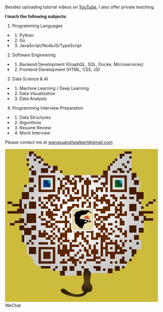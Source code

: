 Besides uploading tutorial videos on [YouTube](https://www.youtube.com/channel/UCHPHGYUfAfRIvf1RT9sADLg), I also offer private teaching. 

__I teach the following subjects:__
1. Programming Languages  
- 1. Python
- 2. Go
- 3. JavaScript/NodeJS/TypeScript  
2. Software Engineering  
- 1. Backend Development (GraphQL, SQL, Docke, Microservices)
- 2. Frontend Development (HTML, CSS, JS)
3. Data Science & AI  
- 1. Machine Learning / Deep Learning
- 2. Data Visualization
- 3. Data Analysis
4. Programming Interview Preparation  
- 1. Data Structures
- 2. Algorithms
- 3. Resume Review
- 4. Mock Interview

Please contact me at wangxuanzhealbert@gmail.com

![GitHub Logo](webwxgetmsgimg.jpg)  
WeChat
